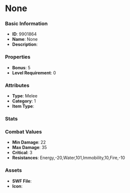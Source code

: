# None



### Basic Information

- **ID**: 9901864
- **Name**: None
- **Description**: 

### Properties

- **Bonus**: 5
- **Level Requirement**: 0

### Attributes

- **Type**: Melee
- **Category**: 1
- **Item Type**: 

### Stats


### Combat Values

- **Min Damage**: 22
- **Max Damage**: 35
- **Critical**: 3
- **Resistances**: Energy,-20,Water,101,Immobility,10,Fire,-10

### Assets

- **SWF File**: 
- **Icon**: 

